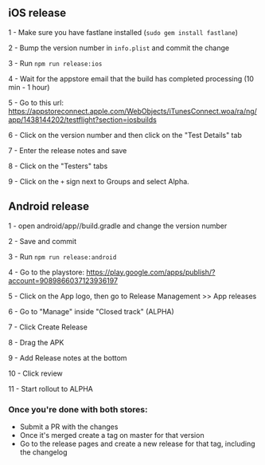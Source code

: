 ## iOS release

1 - Make sure you have fastlane installed (`sudo gem install fastlane`)

2 - Bump the version number in `info.plist` and commit the change

3 - Run `npm run release:ios`

4 - Wait for the appstore email that the build has completed processing (10 min - 1 hour)

5 - Go to this url: https://appstoreconnect.apple.com/WebObjects/iTunesConnect.woa/ra/ng/app/1438144202/testflight?section=iosbuilds

6 - Click on the version number and then click on the "Test Details" tab

7 - Enter the release notes and save

8 - Click on the "Testers" tabs

9 - Click on the `+` sign next to Groups and select Alpha.



## Android release

1 - open android/app//build.gradle and change the version number

2 - Save and commit

3 - Run `npm run release:android`

4 - Go to the playstore: https://play.google.com/apps/publish/?account=9089866037123936197

5 - Click on the App logo, then go to Release Management >> App releases

6 - Go to "Manage" inside "Closed track" (ALPHA)

7 - Click Create Release

8 - Drag the APK

9 - Add Release notes at the bottom

10 - Click review

11 - Start rollout to ALPHA


### Once you're done with both stores:
- Submit a PR with the changes 
- Once it's merged create a tag on master for that version
- Go to the release pages and create a new release for that tag, including the changelog

